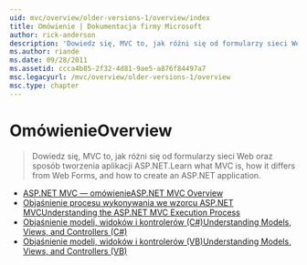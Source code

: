 ```yaml
---
uid: mvc/overview/older-versions-1/overview/index
title: Omówienie | Dokumentacja firmy Microsoft
author: rick-anderson
description: 'Dowiedz się, MVC to, jak różni się od formularzy sieci Web oraz sposób tworzenia aplikacji ASP.NET.'
ms.author: riande
ms.date: 09/28/2011
ms.assetid: ccca4b85-2f32-4d81-9ae5-a876f84497a7
msc.legacyurl: /mvc/overview/older-versions-1/overview
msc.type: chapter
---
```

<a name="overview"></a><span data-ttu-id="428c1-103">Omówienie</span><span class="sxs-lookup"><span data-stu-id="428c1-103">Overview</span></span>
====================
> <span data-ttu-id="428c1-104">Dowiedz się, MVC to, jak różni się od formularzy sieci Web oraz sposób tworzenia aplikacji ASP.NET.</span><span class="sxs-lookup"><span data-stu-id="428c1-104">Learn what MVC is, how it differs from Web Forms, and how to create an ASP.NET application.</span></span>


- [<span data-ttu-id="428c1-105">ASP.NET MVC — omówienie</span><span class="sxs-lookup"><span data-stu-id="428c1-105">ASP.NET MVC Overview</span></span>](asp-net-mvc-overview.md)
- [<span data-ttu-id="428c1-106">Objaśnienie procesu wykonywania we wzorcu ASP.NET MVC</span><span class="sxs-lookup"><span data-stu-id="428c1-106">Understanding the ASP.NET MVC Execution Process</span></span>](understanding-the-asp-net-mvc-execution-process.md)
- [<span data-ttu-id="428c1-107">Objaśnienie modeli, widoków i kontrolerów (C#)</span><span class="sxs-lookup"><span data-stu-id="428c1-107">Understanding Models, Views, and Controllers (C#)</span></span>](understanding-models-views-and-controllers-cs.md)
- [<span data-ttu-id="428c1-108">Objaśnienie modeli, widoków i kontrolerów (VB)</span><span class="sxs-lookup"><span data-stu-id="428c1-108">Understanding Models, Views, and Controllers (VB)</span></span>](understanding-models-views-and-controllers-vb.md)
